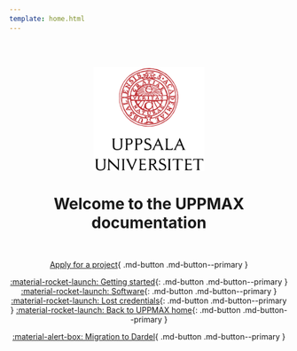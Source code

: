 ```yaml
---
template: home.html
---
```


<center>

<br/><br/>

<img src="assets/UU_logo_color.svg" alt="drawing" width="200"/>

<br/>


# Welcome to the UPPMAX documentation


<br/>

[Apply for a project](getting_started/project_apply.md){ .md-button .md-button--primary }

[:material-rocket-launch: Getting started](getting_started/get_started.md){: .md-button .md-button--primary }
[:material-rocket-launch: Software](software/overview.md){: .md-button .md-button--primary }
[:material-rocket-launch: Lost credentials](https://supr.naiss.se/login/){: .md-button .md-button--primary }
[:material-rocket-launch: Back to UPPMAX home](http://www.uppmax.uu.se){: .md-button .md-button--primary }

[:material-alert-box: Migration to Dardel](cluster_guides/dardel_migration.md){ .md-button .md-button--primary }

<br/><br/>


</center>
